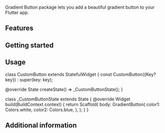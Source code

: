 <!-- 
This README describes the package. If you publish this package to pub.dev,
this README's contents appear on the landing page for your package.

For information about how to write a good package README, see the guide for
[writing package pages](https://dart.dev/guides/libraries/writing-package-pages). 

For general information about developing packages, see the Dart guide for
[creating packages](https://dart.dev/guides/libraries/create-library-packages)
and the Flutter guide for
[developing packages and plugins](https://flutter.dev/developing-packages). 
-->


Gradient Button package lets you add a beautiful gradient button to your Flutter app.

## Features



## Getting started



## Usage




class CustomButton extends StatefulWidget {
  const CustomButton({Key? key}) : super(key: key);

  @override
  State<CustomButton> createState() => _CustomButtonState();
}

class _CustomButtonState extends State<CustomButton> {
  @override
  Widget build(BuildContext context) {
    return Scaffold(
      body: GradientButton(
        color1: Colors.white,
        color2: Colors.blue,
      ),
    );
  }
}


## Additional information


